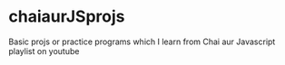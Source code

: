 # chaiaurJSprojs
Basic projs or practice programs which I learn from Chai aur Javascript playlist on youtube
